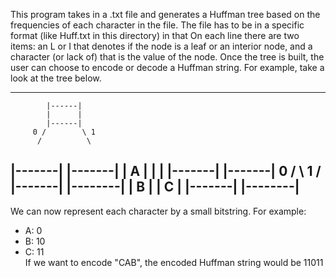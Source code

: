 This program takes in a .txt file and generates a Huffman tree based on the frequencies of each character in the file. 
The file has to be in a specific format (like Huff.txt in this directory) in that On each line there are two items: an 
L or I that denotes if the node is a leaf or an interior node, and a character (or lack of) that is the value of the node.
Once the tree is built, the user can choose to encode or decode a Huffman string. For example, take a look at the tree below.

-----
            |------|
            |      |
            |------|
         0 /        \ 1
          /          \
  |-------|          |-------|
  |   A   |          |       |
  |-------|          |-------|
                  0 /         \ 1
                   /           \
               |-------|    |--------|
               |   B   |    |   C    |
               |-------|    |--------|
  -----
               
We can now represent each character by a small bitstring. For example:
  - A: 0
  - B: 10
  - C: 11                                                     
If we want to encode "CAB", the encoded Huffman string would be 11011
